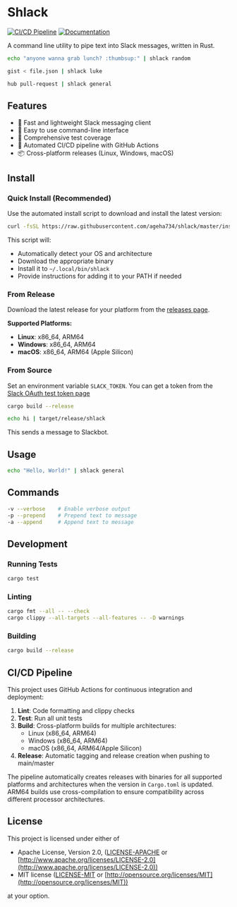 # Shlack

[![CI/CD Pipeline](https://github.com/ageha734/shlack/actions/workflows/ci.yml/badge.svg)](https://github.com/ageha734/shlack/actions/workflows/ci.yml)
[![Documentation](https://github.com/ageha734/shlack/actions/workflows/docs.yml/badge.svg)](https://ageha734.github.io/shlack/)

A command line utility to pipe text into Slack messages, written in Rust.

```bash
echo "anyone wanna grab lunch? :thumbsup:" | shlack random
```

```bash
gist < file.json | shlack luke
```

```bash
hub pull-request | shlack general
```

## Features

- 🚀 Fast and lightweight Slack messaging client
- 🔧 Easy to use command-line interface
- 🧪 Comprehensive test coverage
- 🤖 Automated CI/CD pipeline with GitHub Actions
- 📦 Cross-platform releases (Linux, Windows, macOS)

## Install

### Quick Install (Recommended)

Use the automated install script to download and install the latest version:

```bash
curl -fsSL https://raw.githubusercontent.com/ageha734/shlack/master/install.sh | bash
```

This script will:

- Automatically detect your OS and architecture
- Download the appropriate binary
- Install it to `~/.local/bin/shlack`
- Provide instructions for adding it to your PATH if needed

### From Release

Download the latest release for your platform from the [releases page](https://github.com/ageha734/shlack/releases).

**Supported Platforms:**

- **Linux**: x86_64, ARM64
- **Windows**: x86_64, ARM64
- **macOS**: x86_64, ARM64 (Apple Silicon)

### From Source

Set an environment variable `SLACK_TOKEN`. You can get a token from the [Slack OAuth test token page](https://api.slack.com/docs/oauth-test-tokens)

```bash
cargo build --release
```

```bash
echo hi | target/release/shlack
```

This sends a message to Slackbot.

## Usage

```bash
echo "Hello, World!" | shlack general
```

## Commands

```bash
-v --verbose    # Enable verbose output
-p --prepend    # Prepend text to message
-a --append     # Append text to message
```

## Development

### Running Tests

```bash
cargo test
```

### Linting

```bash
cargo fmt --all -- --check
cargo clippy --all-targets --all-features -- -D warnings
```

### Building

```bash
cargo build --release
```

## CI/CD Pipeline

This project uses GitHub Actions for continuous integration and deployment:

1. **Lint**: Code formatting and clippy checks
2. **Test**: Run all unit tests
3. **Build**: Cross-platform builds for multiple architectures:
   - Linux (x86_64, ARM64)
   - Windows (x86_64, ARM64)
   - macOS (x86_64, ARM64/Apple Silicon)
4. **Release**: Automatic tagging and release creation when pushing to main/master

The pipeline automatically creates releases with binaries for all supported platforms and architectures when the version in `Cargo.toml` is updated. ARM64 builds use cross-compilation to ensure compatibility across different processor architectures.

## License

This project is licensed under either of

- Apache License, Version 2.0, ([LICENSE-APACHE](LICENSE-APACHE) or [http://www.apache.org/licenses/LICENSE-2.0](http://www.apache.org/licenses/LICENSE-2.0))
- MIT license ([LICENSE-MIT](LICENSE-MIT) or [http://opensource.org/licenses/MIT](http://opensource.org/licenses/MIT))

at your option.
